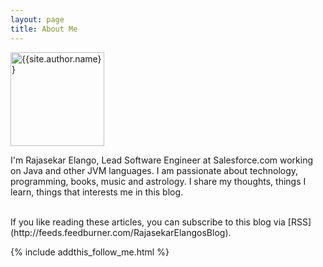 ```yaml
---
layout: page
title: About Me
---
```


<div itemscope itemtype="http://schema.org/Person">
<img  itemprop="image" src="{{ site.baseurl }}assets/images/profile.jpg" alt="{{site.author.name}}" height="150px" width="150px" />

I'm <span itemprop="name">Rajasekar Elango</span>, <span itemprop="jobTitle">Lead Software Engineer</span> at 
<span itemscope itemtype="http://schema.org/Organization"><span itemprop="name">Salesforce.com</span></span> working on Java and other JVM languages. 
I am passionate about technology, programming, books, music and astrology. I share my thoughts, things I learn, things that interests me in this blog. 

</div>
<br/>
If you like reading these articles, you can subscribe to this blog via [RSS](http://feeds.feedburner.com/RajasekarElangosBlog).

{% include addthis_follow_me.html %}

<br/>
<div class="post-date" id="ga-pageviews"></div>